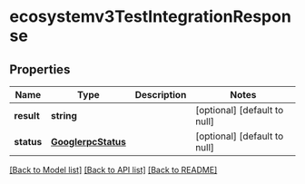 # ecosystemv3TestIntegrationResponse

## Properties
Name | Type | Description | Notes
------------ | ------------- | ------------- | -------------
**result** | **string** |  | [optional] [default to null]
**status** | [**GooglerpcStatus**](GooglerpcStatus.md) |  | [optional] [default to null]

[[Back to Model list]](../README.md#documentation-for-models) [[Back to API list]](../README.md#documentation-for-api-endpoints) [[Back to README]](../README.md)


